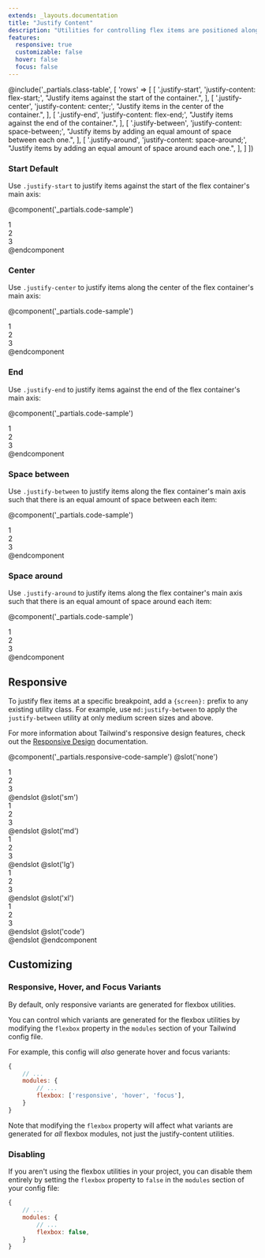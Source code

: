 ```yaml
---
extends: _layouts.documentation
title: "Justify Content"
description: "Utilities for controlling flex items are positioned along a container's main axis."
features:
  responsive: true
  customizable: false
  hover: false
  focus: false
---
```


@include('_partials.class-table', [
  'rows' => [
    [
      '.justify-start',
      'justify-content: flex-start;',
      "Justify items against the start of the container.",
    ],
    [
      '.justify-center',
      'justify-content: center;',
      "Justify items in the center of the container.",
    ],
    [
      '.justify-end',
      'justify-content: flex-end;',
      "Justify items against the end of the container.",
    ],
    [
      '.justify-between',
      'justify-content: space-between;',
      "Justify items by adding an equal amount of space between each one.",
    ],
    [
      '.justify-around',
      'justify-content: space-around;',
      "Justify items by adding an equal amount of space around each one.",
    ],
  ]
])

### Start <span class="ml-2 font-semibold text-slate-light text-sm uppercase tracking-wide">Default</span>

Use `.justify-start` to justify items against the start of the flex container's main axis:

@component('_partials.code-sample')
<div class="flex justify-start bg-smoke-light">
  <div class="text-slate text-center bg-smoke px-4 py-2 m-2">1</div>
  <div class="text-slate text-center bg-smoke px-4 py-2 m-2">2</div>
  <div class="text-slate text-center bg-smoke px-4 py-2 m-2">3</div>
</div>
@endcomponent

### Center

Use `.justify-center` to justify items along the center of the flex container's main axis:

@component('_partials.code-sample')
<div class="flex justify-center bg-smoke-light">
  <div class="text-slate text-center bg-smoke px-4 py-2 m-2">1</div>
  <div class="text-slate text-center bg-smoke px-4 py-2 m-2">2</div>
  <div class="text-slate text-center bg-smoke px-4 py-2 m-2">3</div>
</div>
@endcomponent

### End

Use `.justify-end` to justify items against the end of the flex container's main axis:

@component('_partials.code-sample')
<div class="flex justify-end bg-smoke-light">
  <div class="text-slate text-center bg-smoke px-4 py-2 m-2">1</div>
  <div class="text-slate text-center bg-smoke px-4 py-2 m-2">2</div>
  <div class="text-slate text-center bg-smoke px-4 py-2 m-2">3</div>
</div>
@endcomponent

### Space between

Use `.justify-between` to justify items along the flex container's main axis such that there is an equal amount of space between each item:

@component('_partials.code-sample')
<div class="flex justify-between bg-smoke-light">
  <div class="text-slate text-center bg-smoke px-4 py-2 m-2">1</div>
  <div class="text-slate text-center bg-smoke px-4 py-2 m-2">2</div>
  <div class="text-slate text-center bg-smoke px-4 py-2 m-2">3</div>
</div>
@endcomponent

### Space around

Use `.justify-around` to justify items along the flex container's main axis such that there is an equal amount of space around each item:

@component('_partials.code-sample')
<div class="flex justify-around bg-smoke-light">
  <div class="text-slate text-center bg-smoke px-4 py-2 m-2">1</div>
  <div class="text-slate text-center bg-smoke px-4 py-2 m-2">2</div>
  <div class="text-slate text-center bg-smoke px-4 py-2 m-2">3</div>
</div>
@endcomponent

## Responsive

To justify flex items at a specific breakpoint, add a `{screen}:` prefix to any existing utility class. For example, use `md:justify-between` to apply the `justify-between` utility at only medium screen sizes and above.

For more information about Tailwind's responsive design features, check out the [Responsive Design](/docs/responsive-design) documentation.

@component('_partials.responsive-code-sample')
@slot('none')
<div class="flex justify-start bg-smoke-light">
  <div class="text-slate text-center bg-smoke px-4 py-2 m-2">1</div>
  <div class="text-slate text-center bg-smoke px-4 py-2 m-2">2</div>
  <div class="text-slate text-center bg-smoke px-4 py-2 m-2">3</div>
</div>
@endslot
@slot('sm')
<div class="flex justify-center bg-smoke-light">
  <div class="text-slate text-center bg-smoke px-4 py-2 m-2">1</div>
  <div class="text-slate text-center bg-smoke px-4 py-2 m-2">2</div>
  <div class="text-slate text-center bg-smoke px-4 py-2 m-2">3</div>
</div>
@endslot
@slot('md')
<div class="flex justify-end bg-smoke-light">
  <div class="text-slate text-center bg-smoke px-4 py-2 m-2">1</div>
  <div class="text-slate text-center bg-smoke px-4 py-2 m-2">2</div>
  <div class="text-slate text-center bg-smoke px-4 py-2 m-2">3</div>
</div>
@endslot
@slot('lg')
<div class="flex justify-between bg-smoke-light">
  <div class="text-slate text-center bg-smoke px-4 py-2 m-2">1</div>
  <div class="text-slate text-center bg-smoke px-4 py-2 m-2">2</div>
  <div class="text-slate text-center bg-smoke px-4 py-2 m-2">3</div>
</div>
@endslot
@slot('xl')
<div class="flex justify-around bg-smoke-light">
  <div class="text-slate text-center bg-smoke px-4 py-2 m-2">1</div>
  <div class="text-slate text-center bg-smoke px-4 py-2 m-2">2</div>
  <div class="text-slate text-center bg-smoke px-4 py-2 m-2">3</div>
</div>
@endslot
@slot('code')
<div class="none:justify-start sm:justify-center md:justify-end lg:justify-between xl:justify-around ...">
  <!-- ... -->
</div>
@endslot
@endcomponent

## Customizing

### Responsive, Hover, and Focus Variants

By default, only responsive variants are generated for flexbox utilities.

You can control which variants are generated for the flexbox utilities by modifying the `flexbox` property in the `modules` section of your Tailwind config file.

For example, this config will _also_ generate hover and focus variants:

```js
{
    // ...
    modules: { 
        // ...
        flexbox: ['responsive', 'hover', 'focus'],
    }
}
```

Note that modifying the `flexbox` property will affect what variants are generated for _all_ flexbox modules, not just the justify-content utilities.

### Disabling

If you aren't using the flexbox utilities in your project, you can disable them entirely by setting the `flexbox` property to `false` in the `modules` section of your config file:

```js
{
    // ...
    modules: {
        // ...
        flexbox: false,
    }
}
```

